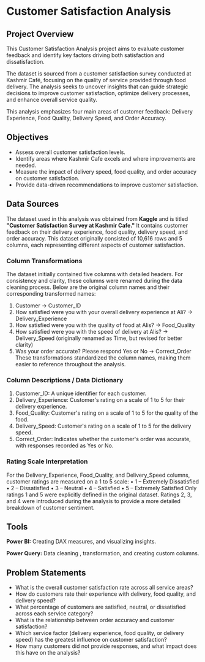 # Customer Satisfaction Analysis

## Project Overview

This Customer Satisfaction Analysis project aims to evaluate customer feedback and identify key factors driving both satisfaction and dissatisfaction.

The dataset is sourced from a customer satisfaction survey conducted at Kashmir Café, focusing on the quality of service provided through food delivery. The analysis seeks to uncover insights that can guide strategic decisions to improve customer satisfaction, optimize delivery processes, and enhance overall service quality.

This analysis emphasizes four main areas of customer feedback: Delivery Experience, Food Quality, Delivery Speed, and Order Accuracy.

## Objectives

- Assess overall customer satisfaction levels.
- Identify areas where Kashmir Cafe excels and where improvements are needed.
- Measure the impact of delivery speed, food quality, and order accuracy on customer satisfaction.
- Provide data-driven recommendations to improve customer satisfaction.

## Data Sources

The dataset used in this analysis was obtained from **Kaggle** and is titled **"Customer Satisfaction Survey at Kashmir Cafe."** It contains customer feedback on their delivery experience, food quality, delivery speed, and order accuracy.
This dataset originally consisted of 10,616 rows and 5 columns, each representing different aspects of customer satisfaction.

### Column Transformations

The dataset initially contained five columns with detailed headers. For consistency and clarity, these columns were renamed during the data cleaning process. Below are the original column names and their corresponding transformed names:
1.	Customer → Customer_ID
2.	How satisfied were you with your overall delivery experience at Ali? → Delivery_Experience
3.	How satisfied were you with the quality of food at Alis? → Food_Quality
4.	How satisfied were you with the speed of delivery at Alis? → Delivery_Speed (originally renamed as Time, but revised for better clarity)
5.	Was your order accurate? Please respond Yes or No → Correct_Order
These transformations standardized the column names, making them easier to reference throughout the analysis.


### Column Descriptions / Data Dictionary

1.	Customer_ID: A unique identifier for each customer.
2.	Delivery_Experience: Customer's rating on a scale of 1 to 5 for their delivery experience.
3.	Food_Quality: Customer's rating on a scale of 1 to 5 for the quality of the food.
4.	Delivery_Speed: Customer's rating on a scale of 1 to 5 for the delivery speed.
5.	Correct_Order: Indicates whether the customer's order was accurate, with responses recorded as Yes or No.

### Rating Scale Interpretation

For the Delivery_Experience, Food_Quality, and Delivery_Speed columns, customer ratings are measured on a 1 to 5 scale:
•	1 – Extremely Dissatisfied
•	2 – Dissatisfied
•	3 – Neutral
•	4 – Satisfied
•	5 – Extremely Satisfied
Only ratings 1 and 5 were explicitly defined in the original dataset. Ratings 2, 3, and 4 were introduced during the analysis to provide a more detailed breakdown of customer sentiment.

## Tools
**Power BI:** Creating DAX measures, and visualizing insights.

**Power Query:** Data cleaning , transformation, and creating custom columns.

## Problem Statements

- What is the overall customer satisfaction rate across all service areas?
- How do customers rate their experience with delivery, food quality, and delivery speed?
- What percentage of customers are satisfied, neutral, or dissatisfied across each service category?
- What is the relationship between order accuracy and customer satisfaction?
- Which service factor (delivery experience, food quality, or delivery speed) has the greatest influence on customer satisfaction?
- How many customers did not provide responses, and what impact does this have on the analysis?









